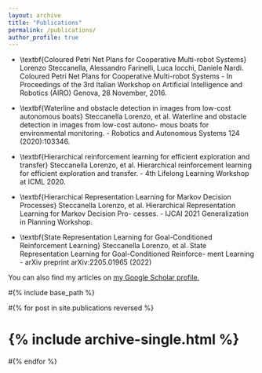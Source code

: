 ```yaml
---
layout: archive
title: "Publications"
permalink: /publications/
author_profile: true
---
```


* \textbf{Coloured Petri Net Plans for Cooperative Multi-robot Systems}
Lorenzo Steccanella, Alessandro Farinelli, Luca Iocchi, Daniele Nardi. Coloured Petri Net
Plans for Cooperative Multi-robot Systems - In Proceedings of the 3rd Italian Workshop on
Artificial Intelligence and Robotics (AIRO) Genova, 28 November, 2016.

* \textbf{Waterline and obstacle detection in images from low-cost autonomous boats}
Steccanella Lorenzo, et al. Waterline and obstacle detection in images from low-cost autono-
mous boats for environmental monitoring. - Robotics and Autonomous Systems 124 (2020):103346.

* \textbf{Hierarchical reinforcement learning for efficient exploration and transfer}
Steccanella Lorenzo, et al. Hierarchical reinforcement learning for efficient exploration and
transfer. - 4th Lifelong Learning Workshop at ICML 2020.

* \textbf{Hierarchical Representation Learning for Markov Decision Processes}
Steccanella Lorenzo, et al. Hierarchical Representation Learning for Markov Decision Pro-
cesses. - IJCAI 2021 Generalization in Planning Workshop.

* \textbf{State Representation Learning for Goal-Conditioned Reinforcement Learning}
Steccanella Lorenzo, et al. State Representation Learning for Goal-Conditioned Reinforce-
ment Learning - arXiv preprint arXiv:2205.01965 (2022)

You can also find my articles on <u><a href="{{author.googlescholar}}">my Google Scholar profile</a>.</u>


#{% include base_path %}

#{% for post in site.publications reversed %}
#  {% include archive-single.html %}
#{% endfor %}
